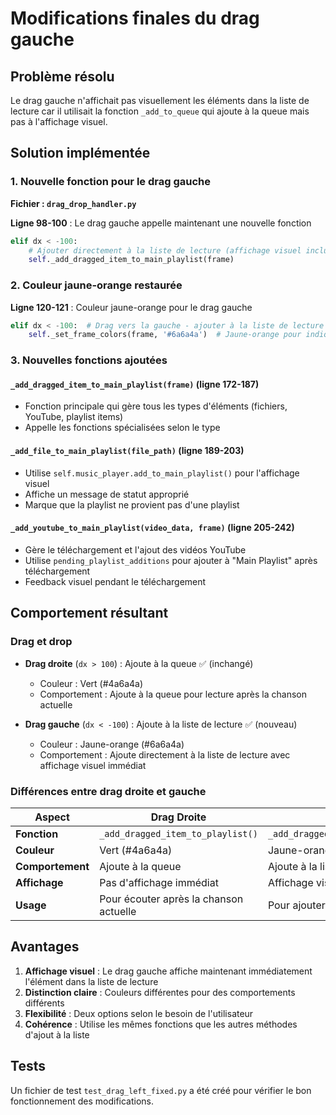 # Modifications finales du drag gauche

## Problème résolu
Le drag gauche n'affichait pas visuellement les éléments dans la liste de lecture car il utilisait la fonction `_add_to_queue` qui ajoute à la queue mais pas à l'affichage visuel.

## Solution implémentée

### 1. Nouvelle fonction pour le drag gauche
**Fichier : `drag_drop_handler.py`**

**Ligne 98-100** : Le drag gauche appelle maintenant une nouvelle fonction
```python
elif dx < -100:
    # Ajouter directement à la liste de lecture (affichage visuel inclus)
    self._add_dragged_item_to_main_playlist(frame)
```

### 2. Couleur jaune-orange restaurée
**Ligne 120-121** : Couleur jaune-orange pour le drag gauche
```python
elif dx < -100:  # Drag vers la gauche - ajouter à la liste de lecture
    self._set_frame_colors(frame, '#6a6a4a')  # Jaune-orange pour indiquer "ajouter à la liste de lecture"
```

### 3. Nouvelles fonctions ajoutées

#### `_add_dragged_item_to_main_playlist(frame)` (ligne 172-187)
- Fonction principale qui gère tous les types d'éléments (fichiers, YouTube, playlist items)
- Appelle les fonctions spécialisées selon le type

#### `_add_file_to_main_playlist(file_path)` (ligne 189-203)
- Utilise `self.music_player.add_to_main_playlist()` pour l'affichage visuel
- Affiche un message de statut approprié
- Marque que la playlist ne provient pas d'une playlist

#### `_add_youtube_to_main_playlist(video_data, frame)` (ligne 205-242)
- Gère le téléchargement et l'ajout des vidéos YouTube
- Utilise `pending_playlist_additions` pour ajouter à "Main Playlist" après téléchargement
- Feedback visuel pendant le téléchargement

## Comportement résultant

### Drag et drop
- **Drag droite** (`dx > 100`) : Ajoute à la queue ✅ (inchangé)
  - Couleur : Vert (#4a6a4a)
  - Comportement : Ajoute à la queue pour lecture après la chanson actuelle
  
- **Drag gauche** (`dx < -100`) : Ajoute à la liste de lecture ✅ (nouveau)
  - Couleur : Jaune-orange (#6a6a4a)
  - Comportement : Ajoute directement à la liste de lecture avec affichage visuel immédiat

### Différences entre drag droite et gauche
| Aspect | Drag Droite | Drag Gauche |
|--------|-------------|-------------|
| **Fonction** | `_add_dragged_item_to_playlist()` | `_add_dragged_item_to_main_playlist()` |
| **Couleur** | Vert (#4a6a4a) | Jaune-orange (#6a6a4a) |
| **Comportement** | Ajoute à la queue | Ajoute à la liste de lecture |
| **Affichage** | Pas d'affichage immédiat | Affichage visuel immédiat |
| **Usage** | Pour écouter après la chanson actuelle | Pour ajouter à la collection |

## Avantages

1. **Affichage visuel** : Le drag gauche affiche maintenant immédiatement l'élément dans la liste de lecture
2. **Distinction claire** : Couleurs différentes pour des comportements différents
3. **Flexibilité** : Deux options selon le besoin de l'utilisateur
4. **Cohérence** : Utilise les mêmes fonctions que les autres méthodes d'ajout à la liste

## Tests
Un fichier de test `test_drag_left_fixed.py` a été créé pour vérifier le bon fonctionnement des modifications.